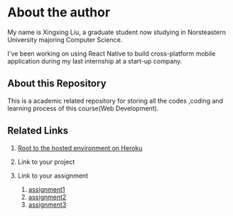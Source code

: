 # About the author

My name is Xingxing Liu, a graduate student now studying in Norsteastern University majoring Computer Science.

I've been working on using React Native to build cross-platform mobile application during my last internship at a start-up company.

## About this Repository

This is a academic related repository for storing all the codes ,coding and learning process of this course(Web Development).


## Related Links
  
1. [Root to the hosted environment on Heroku](https://webdev-liu-xingxing.herokuapp.com/)
2. Link to your project
3. Link to your assignment
    
    1. [assignment1](https://github.com/ryanix/webdev-liu-xingxing/releases/tag/assignment1-test)
    2. [assignment2](https://github.com/ryanix/webdev-liu-xingxing/releases/tag/assignment2)
    3. [assignment3](https://github.com/ryanix/webdev-liu-xingxing/releases/tag/assignment3.2)
